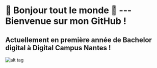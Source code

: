 # 👋 Bonjour tout le monde 👋 --- Bienvenue sur mon GitHub ! 
## Actuellement en première année de Bachelor digital à Digital Campus Nantes !
![alt tag](https://lh3.googleusercontent.com/proxy/T2D6fprPhgZ5qdnZGwnxSvt7Ei-x1hJZ7Qw4JDRf3k-Gl-lGLj6io_dE71gXkn8u4lkw_1iYy9OhcyNAgVSzCOmXocej99ceu7TUeJzL7D32BbLqc4GlDNyugUgB_WtZ21A05arwUy2YNhEAN-uIZlnscuLiVDLcdLc)


<!--
**MathisPoissel/MathisPoissel** is a ✨ _special_ ✨ repository because its `README.md` (this file) appears on your GitHub profile.

Here are some ideas to get you started:

- 🔭 I’m currently working on ...
- 🌱 I’m currently learning ...
- 👯 I’m looking to collaborate on ...
- 🤔 I’m looking for help with ...
- 💬 Ask me about ...
- 📫 How to reach me: ...
- 😄 Pronouns: ...
- ⚡ Fun fact: ...
-->

